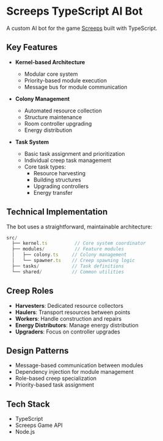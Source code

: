 # Screeps TypeScript AI Bot

A custom AI bot for the game [Screeps](https://screeps.com/) built with TypeScript.

## Key Features

- **Kernel-based Architecture**
  - Modular core system
  - Priority-based module execution
  - Message bus for module communication

- **Colony Management**
  - Automated resource collection
  - Structure maintenance
  - Room controller upgrading
  - Energy distribution

- **Task System**
  - Basic task assignment and prioritization
  - Individual creep task management
  - Core task types:
    - Resource harvesting
    - Building structures
    - Upgrading controllers
    - Energy transfer

## Technical Implementation

The bot uses a straightforward, maintainable architecture:

```typescript
src/
  ├── kernel.ts          // Core system coordinator
  ├── modules/           // Feature modules
  │   ├── colony.ts     // Colony management
  │   └── spawner.ts    // Creep spawning logic
  ├── tasks/            // Task definitions
  └── shared/           // Common utilities
```

## Creep Roles

- **Harvesters**: Dedicated resource collectors
- **Haulers**: Transport resources between points
- **Workers**: Handle construction and repairs
- **Energy Distributors**: Manage energy distribution
- **Upgraders**: Focus on controller upgrades

## Design Patterns

- Message-based communication between modules
- Dependency injection for module management
- Role-based creep specialization
- Priority-based task assignment

## Tech Stack
- TypeScript
- Screeps Game API
- Node.js
